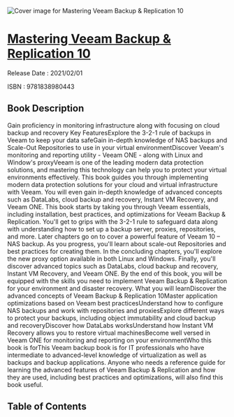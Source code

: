 ![Cover image for Mastering Veeam Backup & Replication 10](https://imgdetail.ebookreading.net/cover/cover/202109/EB9781838980443.jpg)

[Mastering Veeam Backup & Replication 10](https://ebookreading.net/view/book/Mastering+Veeam+Backup+%26+Replication+10-EB9781838980443_1.html "Mastering Veeam Backup & Replication 10")
====================================================================================================================

Release Date : 2021/02/01

ISBN : 9781838980443

Book Description
-----------------

Gain proficiency in monitoring infrastructure along with focusing on cloud backup and recovery
Key FeaturesExplore the 3-2-1 rule of backups in Veeam to keep your data safeGain in-depth knowledge of NAS backups and Scale-Out Repositories to use in your virtual environmentDiscover Veeam's monitoring and reporting utility - Veeam ONE - along with Linux and Window's proxyVeeam is one of the leading modern data protection solutions, and mastering this technology can help you to protect your virtual environments effectively. This book guides you through implementing modern data protection solutions for your cloud and virtual infrastructure with Veeam. You will even gain in-depth knowledge of advanced concepts such as DataLabs, cloud backup and recovery, Instant VM Recovery, and Veeam ONE.
This book starts by taking you through Veeam essentials, including installation, best practices, and optimizations for Veeam Backup &amp; Replication. You'll get to grips with the 3-2-1 rule to safeguard data along with understanding how to set up a backup server, proxies, repositories, and more. Later chapters go on to cover a powerful feature of Veeam 10 – NAS backup. As you progress, you'll learn about scale-out Repositories and best practices for creating them. In the concluding chapters, you'll explore the new proxy option available in both Linux and Windows. Finally, you'll discover advanced topics such as DataLabs, cloud backup and recovery, Instant VM Recovery, and Veeam ONE.
By the end of this book, you will be equipped with the skills you need to implement Veeam Backup &amp; Replication for your environment and disaster recovery.
What you will learnDiscover the advanced concepts of Veeam Backup &amp; Replication 10Master application optimizations based on Veeam best practicesUnderstand how to configure NAS backups and work with repositories and proxiesExplore different ways to protect your backups, including object immutability and cloud backup and recoveryDiscover how DataLabs worksUnderstand how Instant VM Recovery allows you to restore virtual machinesBecome well versed in Veeam ONE for monitoring and reporting on your environmentWho this book is forThis Veeam backup book is for IT professionals who have intermediate to advanced-level knowledge of virtualization as well as backups and backup applications. Anyone who needs a reference guide for learning the advanced features of Veeam Backup &amp; Replication and how they are used, including best practices and optimizations, will also find this book useful.


Table of Contents
-----------------

